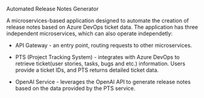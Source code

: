 Automated Release Notes Generator

A microservices-based application designed to automate the creation of release notes based on Azure DevOps ticket data. The application has three independent microservices, which can also operate independetly:

- API Gateway - an entry point, routing requests to other microservices.

- PTS (Project Tracking System) - integrates with Azure DevOps to retrieve ticket(user stories, tasks, bugs and etc.) information. Users provide a ticket IDs, and PTS returns detailed ticket data.

- OpenAI Service - leverages the OpenAI API to generate release notes based on the data provided by the PTS service.

